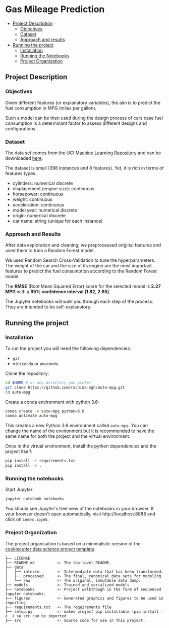# Gas Mileage Prediction

- [Project Description](#project-description)
  - [Objectives](#objectives)
  - [Dataset](#dataset)
  - [Approach and results](#approach-and-results)
- [Running the project](#running-the-project)
  - [Installation](#installation)
  - [Running the Notebooks](#running-the-notebooks)
  - [Project Organization](#project-organization)


## Project Description

### Objectives

Given different features (or explanatory variables), the aim is to predict the fuel consumption in MPG (miles per gallon).

Such a model can be then used during the design process of cars case fuel consumption is a determinant factor to assess different designs and configurations.

### Dataset

The data set comes from the UCI [Machine Learning Repository](https://archive.ics.uci.edu/ml/) and can be downloaded [here](https://archive.ics.uci.edu/ml/datasets/auto+mpg).

The dataset is small (398 instances and 8 features). Yet, it is rich in terms of features types.

- cylinders: numerical discrete
- displacement (engine size): continuous
- horsepower: continuous
- weight: continuous
- acceleration: continuous
- model year: numerical discrete
- origin: numerical discrete
- car name: string (unique for each instance)

### Approach and Results

After data exploration and cleaning, we preprocessed original features and used them to train a Random Forest model.

We used Random Search Cross-Validation to tune the hyperparameters. The weight of the car and the size of its engine are the most important features to predict the fuel consumption according to the Random Forest model.

The __RMSE__ (Root Mean Squared Error) score for the selected model is __2.27 MPG__ with a __95% confidence interval [1.82, 2.65]__.

The Jupyter notebooks will walk you through each step of the process. They are intended to be self-explanatory.

## Running the project

### Installation

To run the project you will need the following dependencies:

- `git`
- `miniconda` or `anaconda`

Clone the repository:

```bash
cd $HOME # or any directory you prefer`
git clone https://github.com/rachida-sgh/auto-mpg.git
cd auto-mpg
```

Create a conda environment with python 3.6:

```bash
conda create -n auto-mpg python=3.6
conda activate auto-mpg
```

This creates a new Python 3.6 environment called `auto-mpg`. You can change the name of the environment but it is recommended to have the same name for both the project and the virtual environment.

Once in the virtual environment, install the python dependencies and the project itself:

```bash
pip install -r requirements.txt
pip install -e .
```

### Running the notebooks

Start Jupyter:

```bash
jupyter notebook notebooks
```

You should see Jupyter's tree view of the notebooks in your browser. If your browser doesn't open automatically, visit http://localhost:8888 and click on `index.ipynb`.


### Project Organization

The project organisation is based on a minimalistic version of the [cookiecutter data science project template](https://cookiecutter.readthedocs.io/en/latest/installation.html).

    ├── LICENSE
    ├── README.md          <- The top-level README.
    ├── data
    │   ├── interim        <- Intermediate data that has been transformed.
    │   ├── processed      <- The final, canonical data sets for modeling.
    │   └── raw            <- The original, immutable data dump.
    ├── models             <- Trained and serialized models
    ├── notebooks          <- Project walkthough in the form of sequenced Jupyter notebooks.
    ├── figures            <- Generated graphics and figures to be used in reporting
    ├── requirements.txt   <- The requirements file
    ├── setup.py           <- makes project pip installable (pip install -e .) so src can be imported
    ├── src                <- Source code for use in this project.
